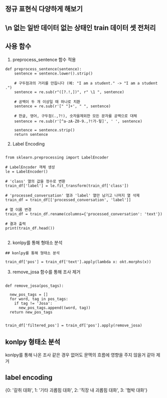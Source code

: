 ## 정규 표현식 다양하게 해보기



## \n 없는 일반 데이터 없는 상태인 train 데이터 셋 전처리


## 사용 함수

1. preprocess_sentence 함수 적용

```
def preprocess_sentence(sentence):
    sentence = sentence.lower().strip()

    # 구두점과의 거리를 만듭니다 (예: "I am a student." -> "I am a student .")
    sentence = re.sub(r"([?.!,])", r" \1 ", sentence)

    # 공백이 두 개 이상일 때 하나로 치환
    sentence = re.sub(r'[" "]+', " ", sentence)

    # 한글, 영어, 구두점(.,?!), 숫자을제외한 모든 문자를 공백으로 대체
    sentence = re.sub(r'[^a-zA-Z0-9.,?!가-힣]', ' ', sentence)

    sentence = sentence.strip()
    return sentence

```



2. Label Encoding

```

from sklearn.preprocessing import LabelEncoder

# LabelEncoder 객체 생성
le = LabelEncoder()

# 'class' 열의 값을 정수로 변환
train_df['label'] = le.fit_transform(train_df['class'])

# 'processed_conversation' 열과 'label' 열만 남기고 나머지 열 삭제
train_df = train_df[['processed_conversation', 'label']]

# 열 이름 변경
train_df = train_df.rename(columns={'processed_conversation': 'text'})

# 결과 출력
print(train_df.head())


```



2. konlpy를 통해 형태소 분석

```
## konlpy를 통해 형태소 분석

train_df['pos'] = train_df['text'].apply(lambda x: okt.morphs(x))

```

3. remove_josa 함수를 통해 조사 제거

```

def remove_josa(pos_tags):

  new_pos_tags = []
  for word, tag in pos_tags:
    if tag != 'Josa':
      new_pos_tags.append((word, tag))
  return new_pos_tags


train_df['filtered_pos'] = train_df['pos'].apply(remove_josa)

```



## konlpy  형태소 분석

konlpy를 통해 나온 조사 같은 경우 없어도 문맥의 흐름에 영향을 주지 않을거 같아 제거


## label encoding

{0: '갈취 대화', 1: '기타 괴롭힘 대화', 2: '직장 내 괴롭힘 대화', 3: '협박 대화'}





